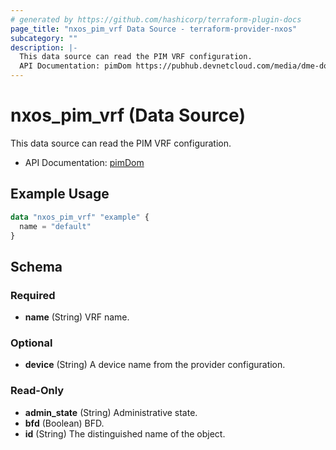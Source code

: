 ```yaml
---
# generated by https://github.com/hashicorp/terraform-plugin-docs
page_title: "nxos_pim_vrf Data Source - terraform-provider-nxos"
subcategory: ""
description: |-
  This data source can read the PIM VRF configuration.
  API Documentation: pimDom https://pubhub.devnetcloud.com/media/dme-docs-10-2-2/docs/Layer%203/pim:Dom/
---
```


# nxos_pim_vrf (Data Source)

This data source can read the PIM VRF configuration.

- API Documentation: [pimDom](https://pubhub.devnetcloud.com/media/dme-docs-10-2-2/docs/Layer%203/pim:Dom/)

## Example Usage

```terraform
data "nxos_pim_vrf" "example" {
  name = "default"
}
```

<!-- schema generated by tfplugindocs -->
## Schema

### Required

- **name** (String) VRF name.

### Optional

- **device** (String) A device name from the provider configuration.

### Read-Only

- **admin_state** (String) Administrative state.
- **bfd** (Boolean) BFD.
- **id** (String) The distinguished name of the object.


